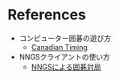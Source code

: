 # References

* コンピューター囲碁の遊び方
  * [Canadian Timing](https://senseis.xmp.net/?CanadianTiming)
* NNGSクライアントの使い方
  * [NNGSによる囲碁対局](http://otake.knowd2.com/drupal-nngs/?q=node/5)
